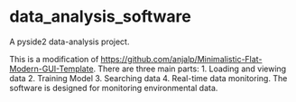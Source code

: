 # data_analysis_software
A pyside2 data-analysis project.

This is a modification of https://github.com/anjalp/Minimalistic-Flat-Modern-GUI-Template.
There are three main parts: 1. Loading and viewing data 2. Training Model 3. Searching data 4. Real-time data monitoring.
The software is designed for monitoring environmental data.
